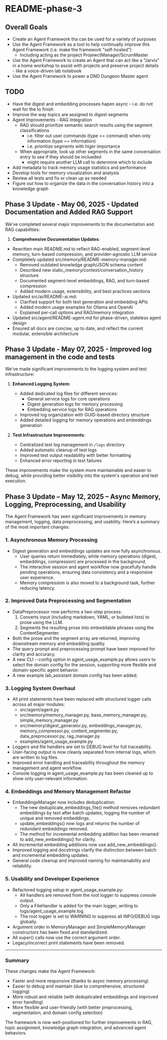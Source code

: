 # README-phase-3

## Overall Goals

- Create an Agent Framework tha can be used for a variety of purposes
- Use the Agent Framework as a tool to help continually improve this Agent Framework (i.e. make the framework "self-hosted")
  - Including acting as the project ProjewctManager/ScrumMaster
- Use the Agent Framework to create an Agent that can act like a "Jarvis" in a home workshop to assist with projects and preserve project details - like a voice-driven lab notebook
- Use the Agent Framework to power a DND Dungeon Master agent


## TODO

- Have the digest and embedding processes hapen async - i.e. do not wait for the to finish
- Improve the way topics are assigned to digest segments
- Agent Improvements - RAG Integration
  - RAG should prioritize semantic search results using the segment classifications
    - i.e. filter out user commands (type == command) when only information (type == information)
    - i.e. prioritize segments with higer importance
  - When appropriate, look up other segments in the same conversation entry to see if they should be inclueded
    - might require another LLM call to determine which to include
- Add metadata to track memory usage statistics and performance
- Develop tools for memory visualization and analysis
- Review all tests and fix or clean up as needed
- Figure out how to organize the data in the conversation history into a knowledge graph


## Phase 3 Update - May 06, 2025 - Updated Documentation and Added RAG Support

We've completed several major improvements to the documentation and RAG capabilities:

1. **Comprehensive Documentation Updates**:
- Rewritten main README.md to reflect RAG-enabled, segment-level memory, turn-based compression, and provider-agnostic LLM service
- Completely updated src/memory/README-memory-manager.md:
  - Removed outdated knowledge graph/JSON schema content
  - Described new static_memory/context/conversation_history structure
  - Documented segment-level embeddings, RAG, and turn-based compression
  - Added modern usage, extensibility, and best practices sections
- Updated src/ai/README-ai.md:
  - Clarified support for both text generation and embedding APIs
  - Added modern usage examples for Ollama and OpenAI
  - Explained per-call options and RAG/memory integration
- Updated src/agent/README-agent.md for phase-driven, stateless agent design
- Ensured all docs are concise, up to date, and reflect the current modular, extensible architecture

## Phase 3 Update - May 07, 2025 - Improved log management in the code and tests

We've made significant improvements to the logging system and test infrastructure:

1. **Enhanced Logging System**:
   - Added dedicated log files for different services:
     - General service logs for core operations
     - Digest generation logs for memory processing
     - Embedding service logs for RAG operations
   - Improved log organization with GUID-based directory structure
   - Added detailed logging for memory operations and embeddings generation

2. **Test Infrastructure Improvements**:
   - Centralized test log management in `/logs` directory
   - Added automatic cleanup of test logs
   - Improved test output readability with better formatting
   - Enhanced error reporting in test failures

These improvements make the system more maintainable and easier to debug, while providing better visibility into the system's operation and test execution.

## Phase 3 Update – May 12, 2025 – Async Memory, Logging, Preprocessing, and Usability

The Agent Framework has seen significant improvements in memory management, logging, data preprocessing, and usability. Here’s a summary of the most important changes:

### 1. Asynchronous Memory Processing
- Digest generation and embeddings updates are now fully asynchronous.
  - User queries return immediately, while memory operations (digest, embeddings, compression) are processed in the background.
  - The interactive session and agent workflow now gracefully handle pending operations, ensuring data consistency and a responsive user experience.
  - Memory compression is also moved to a background task, further reducing latency.

### 2. Improved Data Preprocessing and Segmentation
- DataPreprocessor now performs a two-step process:
  1. Converts input (including markdown, YAML, or bulleted lists) to prose using the LLM.
  2. Segments the resulting prose into embeddable phrases using the ContentSegmenter.
- Both the prose and the segment array are returned, improving downstream memory and embedding quality.
- The query prompt and preprocessing prompt have been improved for clarity and accuracy.
- A new CLI --config option in agent_usage_example.py allows users to select the domain config for the session, supporting more flexible and domain-specific agent behavior.
- A new example lab_assistant domain config has been added.

### 3. Logging System Overhaul
- All print statements have been replaced with structured logger calls across all major modules:
  - src/agent/agent.py
  - src/memory/memory_manager.py, base_memory_manager.py, simple_memory_manager.py
  - src/memory/digest_generator.py, embeddings_manager.py, memory_compressor.py, content_segmenter.py, data_preprocessor.py, rag_manager.py
  - examples/agent_usage_example.py
- Loggers and file handlers are set to DEBUG level for full traceability.
- User-facing output is now cleanly separated from internal logs, which are written to log files.
- Improved error handling and traceability throughout the memory management and agent workflow.
- Console logging in agent_usage_example.py has been cleaned up to show only user-relevant information.

### 4. Embeddings and Memory Management Refactor
- EmbeddingsManager now includes deduplication:
  - The new deduplicate_embeddings_file() method removes redundant embeddings by text after batch updates, logging the number of unique and removed embeddings.
  - update_embeddings() now logs and returns the number of redundant embeddings removed.
  - The method for incremental embedding addition has been renamed to add_new_embeddings() for clarity.
- All incremental embedding additions now use add_new_embeddings().
- Improved logging and docstrings clarify the distinction between batch and incremental embedding updates.
- General code cleanup and improved naming for maintainability and reliability.

### 5. Usability and Developer Experience
- Refactored logging setup in agent_usage_example.py:
  - All handlers are removed from the root logger to suppress console output.
  - Only a FileHandler is added for the main logger, writing to logs/agent_usage_example.log.
  - The root logger is set to WARNING to suppress all INFO/DEBUG logs globally.
- Argument order in MemoryManager and SimpleMemoryManager constructors has been fixed and standardized.
- All super() calls now use the correct argument order.
- Legacy/incorrect print statements have been removed.

---

### Summary

These changes make the Agent Framework:
- Faster and more responsive (thanks to async memory processing)
- Easier to debug and maintain (due to comprehensive, structured logging)
- More robust and reliable (with deduplicated embeddings and improved error handling)
- More flexible and user-friendly (with better preprocessing, segmentation, and domain config selection)

The framework is now well-positioned for further improvements in RAG, topic assignment, knowledge graph integration, and advanced agent behaviors.


